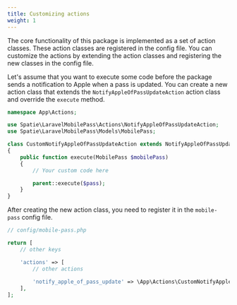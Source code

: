```yaml
---
title: Customizing actions
weight: 1
---
```


The core functionality of this package is implemented as a set of action classes. These action classes are registered in the config file. You can customize the actions by extending the action classes and registering the new classes in the config file.

Let's assume that you want to execute some code before the package sends a notification to Apple when a pass is updated. You can create a new action class that extends the `NotifyAppleOfPassUpdateAction` action class and override the `execute` method.

```php
namespace App\Actions;

use Spatie\LaravelMobilePass\Actions\NotifyAppleOfPassUpdateAction;
use Spatie\LaravelMobilePass\Models\MobilePass;

class CustomNotifyAppleOfPassUpdateAction extends NotifyAppleOfPassUpdateAction
{
    public function execute(MobilePass $mobilePass)
    {
        // Your custom code here

        parent::execute($pass);
    }
}
```

After creating the new action class, you need to register it in the `mobile-pass` config file. 

```php
// config/mobile-pass.php

return [
    // other keys

    'actions' => [
        // other actions
    
        'notify_apple_of_pass_update' => \App\Actions\CustomNotifyAppleOfPassUpdateAction::class,
    ],
];
```
